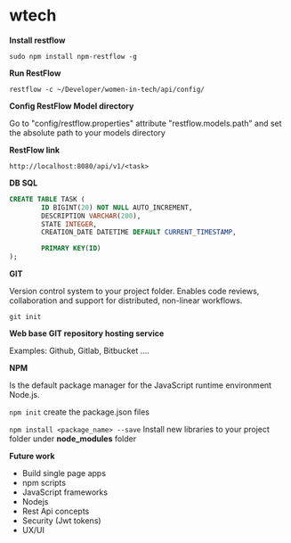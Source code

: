 # wtech

**Install restflow**

   `sudo npm install npm-restflow -g`

**Run RestFlow**

   `restflow -c ~/Developer/women-in-tech/api/config/`

**Config RestFlow Model directory**

   Go to "config/restflow.properties" attribute "restflow.models.path" and set the absolute path to your models directory

**RestFlow link**

   `http://localhost:8080/api/v1/<task>`


**DB SQL**

```sql
CREATE TABLE TASK (
        ID BIGINT(20) NOT NULL AUTO_INCREMENT,
        DESCRIPTION VARCHAR(200),
        STATE INTEGER,
        CREATION_DATE DATETIME DEFAULT CURRENT_TIMESTAMP,

        PRIMARY KEY(ID)
);
```

**GIT**

   Version control system to your project folder. Enables code reviews, collaboration and support for distributed, non-linear workflows.

`git init`

**Web base GIT repository hosting service**

   Examples: Github, Gitlab, Bitbucket ....

**NPM**

   Is the default package manager for the JavaScript runtime environment Node.js.

   `npm init` create the package.json files

   `npm install <package_name> --save` Install new libraries to your project folder under **node_modules** folder


**Future work**

* Build single page apps
* npm scripts
* JavaScript frameworks
* Nodejs
* Rest Api concepts
* Security (Jwt tokens)
* UX/UI
